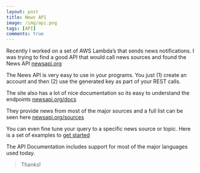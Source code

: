 ```yaml
---
layout: post
title: News API
image: /img/api.png
tags: [API]
comments: true
---
```


Recently I worked on a set of AWS Lambda’s that sends news notifications. I was trying to find a good API that would call news sources and found the News API [newsapi.org](https://newsapi.org/)

The News API is very easy to use in your programs. You just (1) create an account and then (2) use the generated key as part of your REST calls.

The site also has a lot of nice documentation so its easy to understand the endpoints [newsapi.org/docs](https://newsapi.org/docs)

They provide news from most of the major sources and a full list can be seen here [newsapi.org/sources](https://newsapi.org/sources)

You can even fine tune your query to a specific news source or topic. Here is a set of examples to [get started](https://newsapi.org/docs/get-started) 

The API Documentation includes support for most of the major languages used today.

>Thanks!